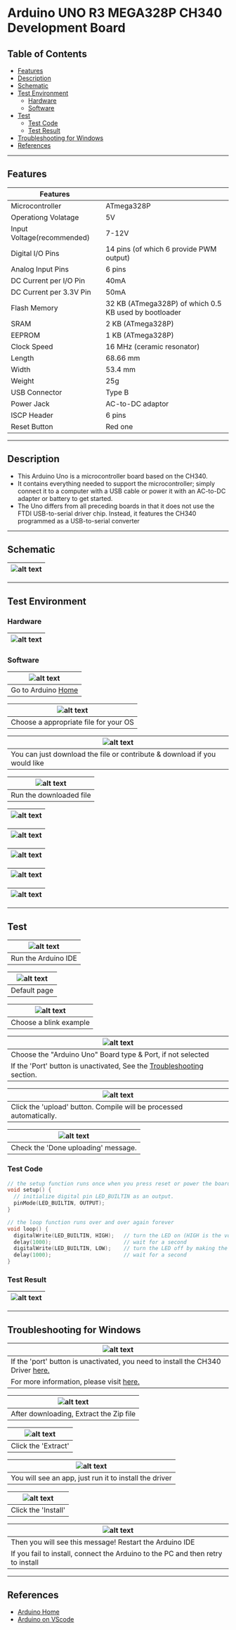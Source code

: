 # Arduino UNO R3 MEGA328P CH340 Development Board

## Table of Contents

-   [Features](#features)
-   [Description](#description)
-   [Schematic](#schematic)
-   [Test Environment](#test-environment)
    -   [Hardware](#hardware)
    -   [Software](#software)
-   [Test](#test)
    -   [Test Code](#test-code)
    -   [Test Result](#test-result)
-   [Troubleshooting for Windows](#troubleshooting-for-windows)
-   [References](#references)

---

## Features

| Features                   |                                                       |
| -------------------------- | ----------------------------------------------------- |
| Microcontroller            | ATmega328P                                            |
| Operationg Volatage        | 5V                                                    |
| Input Voltage(recommended) | 7-12V                                                 |
| Digital I/O Pins           | 14 pins (of which 6 provide PWM output)               |
| Analog Input Pins          | 6 pins                                                |
| DC Current per I/O Pin     | 40mA                                                  |
| DC Current per 3.3V Pin    | 50mA                                                  |
| Flash Memory               | 32 KB (ATmega328P) of which 0.5 KB used by bootloader |
| SRAM                       | 2 KB (ATmega328P)                                     |
| EEPROM                     | 1 KB (ATmega328P)                                     |
| Clock Speed                | 16 MHz (ceramic resonator)                            |
| Length                     | 68.66 mm                                              |
| Width                      | 53.4 mm                                               |
| Weight                     | 25g                                                   |
| USB Connector              | Type B                                                |
| Power Jack                 | AC-to-DC adaptor                                      |
| ISCP Header                | 6 pins                                                |
| Reset Button               | Red one                                               |

---

## Description

-   This Arduino Uno is a microcontroller board based on the CH340.
-   It contains everything needed to support the microcontroller; simply connect it to a computer with a USB cable or power it with an AC-to-DC adapter or battery to get started.
-   The Uno differs from all preceding boards in that it does not use the FTDI USB-to-serial driver chip. Instead, it features the CH340 programmed as a USB-to-serial converter

---

## Schematic

| ![alt text](assets/arduino_uno_schematic_ch340.png 'Uno Schematic') |
| ------------------------------------------------------------------- |

---

## Test Environment

### Hardware

| ![alt text](assets/arduino_uno.png 'Uno R3') |
| -------------------------------------------- |

### Software

| ![alt text](assets/software_1.png 'Uno R3')   |
| --------------------------------------------- |
| Go to Arduino [Home](https://www.arduino.cc/) |

| ![alt text](assets/software_2.png 'Uno R3') |
| ------------------------------------------- |
| Choose a appropriate file for your OS       |

| ![alt text](assets/software_3.png 'Uno R3')                               |
| ------------------------------------------------------------------------- |
| You can just download the file or contribute & download if you would like |

| ![alt text](assets/software_4.png 'Uno R3') |
| ------------------------------------------- |
| Run the downloaded file                     |

| ![alt text](assets/software_5.png 'Uno R3') |
| ------------------------------------------- |

| ![alt text](assets/software_6.png 'Uno R3') |
| ------------------------------------------- |

| ![alt text](assets/software_7.png 'Uno R3') |
| ------------------------------------------- |

| ![alt text](assets/software_8.png 'Uno R3') |
| ------------------------------------------- |

| ![alt text](assets/software_9.png 'Uno R3') |
| ------------------------------------------- |

---

## Test

| ![alt text](assets/software_10.png 'Uno R3') |
| -------------------------------------------- |
| Run the Arduino IDE                          |

| ![alt text](assets/software_11.png 'Uno R3') |
| -------------------------------------------- |
| Default page                                 |

| ![alt text](assets/software_12.png 'Uno R3') |
| -------------------------------------------- |
| Choose a blink example                       |

| ![alt text](assets/software_13.png 'Uno R3')                                              |
| ----------------------------------------------------------------------------------------- |
| Choose the "Arduino Uno" Board type & Port, if not selected                               |
| If the 'Port' button is unactivated, See the [Troubleshooting](#troubleshooting) section. |

| ![alt text](assets/software_14.png 'Uno R3')                        |
| ------------------------------------------------------------------- |
| Click the 'upload' button. Compile will be processed automatically. |

| ![alt text](assets/software_15.png 'Uno R3') |
| -------------------------------------------- |
| Check the 'Done uploading' message.          |

### Test Code

```c++
// the setup function runs once when you press reset or power the board
void setup() {
  // initialize digital pin LED_BUILTIN as an output.
  pinMode(LED_BUILTIN, OUTPUT);
}

// the loop function runs over and over again forever
void loop() {
  digitalWrite(LED_BUILTIN, HIGH);   // turn the LED on (HIGH is the voltage level)
  delay(1000);                       // wait for a second
  digitalWrite(LED_BUILTIN, LOW);    // turn the LED off by making the voltage LOW
  delay(1000);                       // wait for a second
}
```

### Test Result

| ![alt text](assets/Arduino_Uno.gif 'Uno R3') |
| -------------------------------------------- |

---

## Troubleshooting for Windows

| ![alt text](assets/trouble_1.png 'Port blocked')                                            |
| ------------------------------------------------------------------------------------------- |
| If the 'port' button is unactivated, you need to install the CH340 Driver [here.](Drivers/) |
| For more information, please visit [here.](https://sparks.gogo.co.nz/ch340.html)            |

| ![alt text](assets/trouble_2.png 'Port blocked') |
| ------------------------------------------------ |
| After downloading, Extract the Zip file          |

| ![alt text](assets/trouble_3.png 'Port blocked') |
| ------------------------------------------------ |
| Click the 'Extract'                              |

| ![alt text](assets/trouble_4.png 'Port blocked')       |
| ------------------------------------------------------ |
| You will see an app, just run it to install the driver |

| ![alt text](assets/trouble_6.png 'Port blocked') |
| ------------------------------------------------ |
| Click the 'Install'                              |

| ![alt text](assets/trouble_7.png 'Port blocked')                                |
| ------------------------------------------------------------------------------- |
| Then you will see this message! Restart the Arduino IDE                         |
| If you fail to install, connect the Arduino to the PC and then retry to install |

---

## References

-   [Arduino Home](https://www.arduino.cc/)
-   [Arduino on VScode](https://maker.pro/arduino/tutorial/how-to-use-visual-studio-code-for-arduino)
